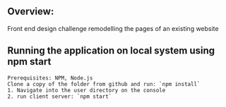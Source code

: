 ## Overview:
Front end design challenge remodelling the pages of an existing website 

## Running the application on local system using npm start

    Prerequisites: NPM, Node.js
    Clone a copy of the folder from github and run: `npm install`
    1. Navigate into the user directory on the console
    2. run client server: `npm start`
